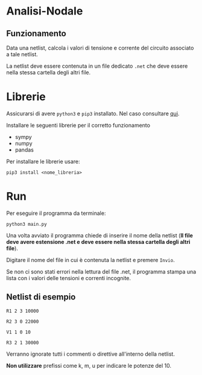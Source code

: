 # Analisi-Nodale

## Funzionamento
Data una netlist, calcola i valori di tensione e corrente del circuito associato a tale netlist.

La netlist deve essere contenuta in un file dedicato `.net` che deve essere nella stessa cartella degli altri file.

# Librerie
Assicurarsi di avere `python3` e `pip3` installato. Nel caso consultare [qui](https://phoenixnap.com/kb/install-pip-windows).

Installare le seguenti librerie per il corretto funzionamento
- sympy
- numpy
- pandas

Per installare le librerie usare:

`
pip3 install <nome_libreria>
`

# Run
Per eseguire il programma da terminale:

`
  python3 main.py
`

Una volta avviato il programma chiede di inserire il nome della netlist (**Il file deve avere estensione .net e deve essere nella stessa cartella degli altri file**).

Digitare il nome del file in cui è contenuta la netlist e premere `Invio`.

Se non ci sono stati errori nella lettura del file .net, il programma stampa una lista con i valori delle tensioni e correnti incognite.

## Netlist di esempio

```
R1 2 3 10000

R2 3 0 22000

V1 1 0 10

R3 2 1 30000
```

Verranno ignorate tutti i commenti o direttive all'interno della netlist.

**Non utilizzare** prefissi come k, m, u per indicare le potenze del 10.
